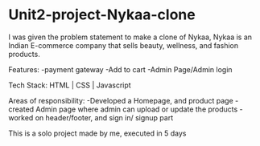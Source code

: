 # Unit2-project-Nykaa-clone
<p> 
I was given the problem statement to make a clone of Nykaa, Nykaa is an Indian E-commerce company that sells beauty, wellness, and fashion products.

Features:
-payment gateway
-Add to cart
-Admin Page/Admin login

Tech Stack: HTML | CSS | Javascript 

Areas of responsibility:
-Developed a Homepage, and product page
-created Admin page where admin can upload or update the products 
-worked on header/footer, and sign in/ signup part

This is a solo project made by me, executed in 5 days
</p>
